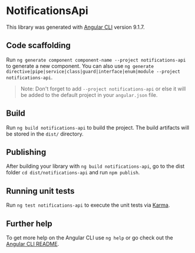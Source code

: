 # NotificationsApi

This library was generated with [Angular CLI](https://github.com/angular/angular-cli) version 9.1.7.

## Code scaffolding

Run `ng generate component component-name --project notifications-api` to generate a new component. You can also use `ng generate directive|pipe|service|class|guard|interface|enum|module --project notifications-api`.
> Note: Don't forget to add `--project notifications-api` or else it will be added to the default project in your `angular.json` file. 

## Build

Run `ng build notifications-api` to build the project. The build artifacts will be stored in the `dist/` directory.

## Publishing

After building your library with `ng build notifications-api`, go to the dist folder `cd dist/notifications-api` and run `npm publish`.

## Running unit tests

Run `ng test notifications-api` to execute the unit tests via [Karma](https://karma-runner.github.io).

## Further help

To get more help on the Angular CLI use `ng help` or go check out the [Angular CLI README](https://github.com/angular/angular-cli/blob/master/README.md).

